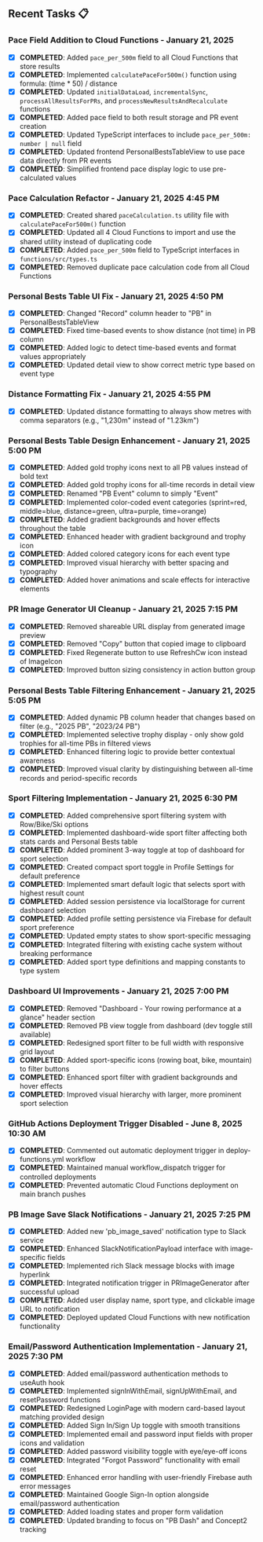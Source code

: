 ## Recent Tasks 📋

### Pace Field Addition to Cloud Functions - January 21, 2025
- [x] **COMPLETED**: Added `pace_per_500m` field to all Cloud Functions that store results
- [x] **COMPLETED**: Implemented `calculatePaceFor500m()` function using formula: (time * 50) / distance
- [x] **COMPLETED**: Updated `initialDataLoad`, `incrementalSync`, `processAllResultsForPRs`, and `processNewResultsAndRecalculate` functions
- [x] **COMPLETED**: Added pace field to both result storage and PR event creation
- [x] **COMPLETED**: Updated TypeScript interfaces to include `pace_per_500m: number | null` field
- [x] **COMPLETED**: Updated frontend PersonalBestsTableView to use pace data directly from PR events
- [x] **COMPLETED**: Simplified frontend pace display logic to use pre-calculated values

### Pace Calculation Refactor - January 21, 2025 4:45 PM
- [x] **COMPLETED**: Created shared `paceCalculation.ts` utility file with `calculatePaceFor500m()` function
- [x] **COMPLETED**: Updated all 4 Cloud Functions to import and use the shared utility instead of duplicating code
- [x] **COMPLETED**: Added `pace_per_500m` field to TypeScript interfaces in `functions/src/types.ts`
- [x] **COMPLETED**: Removed duplicate pace calculation code from all Cloud Functions

### Personal Bests Table UI Fix - January 21, 2025 4:50 PM
- [x] **COMPLETED**: Changed "Record" column header to "PB" in PersonalBestsTableView
- [x] **COMPLETED**: Fixed time-based events to show distance (not time) in PB column
- [x] **COMPLETED**: Added logic to detect time-based events and format values appropriately
- [x] **COMPLETED**: Updated detail view to show correct metric type based on event type

### Distance Formatting Fix - January 21, 2025 4:55 PM
- [x] **COMPLETED**: Updated distance formatting to always show metres with comma separators (e.g., "1,230m" instead of "1.23km")

### Personal Bests Table Design Enhancement - January 21, 2025 5:00 PM
- [x] **COMPLETED**: Added gold trophy icons next to all PB values instead of bold text
- [x] **COMPLETED**: Added gold trophy icons for all-time records in detail view
- [x] **COMPLETED**: Renamed "PB Event" column to simply "Event"
- [x] **COMPLETED**: Implemented color-coded event categories (sprint=red, middle=blue, distance=green, ultra=purple, time=orange)
- [x] **COMPLETED**: Added gradient backgrounds and hover effects throughout the table
- [x] **COMPLETED**: Enhanced header with gradient background and trophy icon
- [x] **COMPLETED**: Added colored category icons for each event type
- [x] **COMPLETED**: Improved visual hierarchy with better spacing and typography
- [x] **COMPLETED**: Added hover animations and scale effects for interactive elements

### PR Image Generator UI Cleanup - January 21, 2025 7:15 PM
- [x] **COMPLETED**: Removed shareable URL display from generated image preview
- [x] **COMPLETED**: Removed "Copy" button that copied image to clipboard
- [x] **COMPLETED**: Fixed Regenerate button to use RefreshCw icon instead of ImageIcon
- [x] **COMPLETED**: Improved button sizing consistency in action button group

### Personal Bests Table Filtering Enhancement - January 21, 2025 5:05 PM
- [x] **COMPLETED**: Added dynamic PB column header that changes based on filter (e.g., "2025 PB", "2023/24 PB")
- [x] **COMPLETED**: Implemented selective trophy display - only show gold trophies for all-time PBs in filtered views
- [x] **COMPLETED**: Enhanced filtering logic to provide better contextual awareness
- [x] **COMPLETED**: Improved visual clarity by distinguishing between all-time records and period-specific records

### Sport Filtering Implementation - January 21, 2025 6:30 PM
- [x] **COMPLETED**: Added comprehensive sport filtering system with Row/Bike/Ski options
- [x] **COMPLETED**: Implemented dashboard-wide sport filter affecting both stats cards and Personal Bests table
- [x] **COMPLETED**: Added prominent 3-way toggle at top of dashboard for sport selection
- [x] **COMPLETED**: Created compact sport toggle in Profile Settings for default preference
- [x] **COMPLETED**: Implemented smart default logic that selects sport with highest result count
- [x] **COMPLETED**: Added session persistence via localStorage for current dashboard selection
- [x] **COMPLETED**: Added profile setting persistence via Firebase for default sport preference
- [x] **COMPLETED**: Updated empty states to show sport-specific messaging
- [x] **COMPLETED**: Integrated filtering with existing cache system without breaking performance
- [x] **COMPLETED**: Added sport type definitions and mapping constants to type system

### Dashboard UI Improvements - January 21, 2025 7:00 PM
- [x] **COMPLETED**: Removed "Dashboard - Your rowing performance at a glance" header section
- [x] **COMPLETED**: Removed PB view toggle from dashboard (dev toggle still available)
- [x] **COMPLETED**: Redesigned sport filter to be full width with responsive grid layout
- [x] **COMPLETED**: Added sport-specific icons (rowing boat, bike, mountain) to filter buttons
- [x] **COMPLETED**: Enhanced sport filter with gradient backgrounds and hover effects
- [x] **COMPLETED**: Improved visual hierarchy with larger, more prominent sport selection

### GitHub Actions Deployment Trigger Disabled - June 8, 2025 10:30 AM
- [x] **COMPLETED**: Commented out automatic deployment trigger in deploy-functions.yml workflow
- [x] **COMPLETED**: Maintained manual workflow_dispatch trigger for controlled deployments
- [x] **COMPLETED**: Prevented automatic Cloud Functions deployment on main branch pushes

### PB Image Save Slack Notifications - January 21, 2025 7:25 PM
- [x] **COMPLETED**: Added new 'pb_image_saved' notification type to Slack service
- [x] **COMPLETED**: Enhanced SlackNotificationPayload interface with image-specific fields
- [x] **COMPLETED**: Implemented rich Slack message blocks with image hyperlink
- [x] **COMPLETED**: Integrated notification trigger in PRImageGenerator after successful upload
- [x] **COMPLETED**: Added user display name, sport type, and clickable image URL to notification
- [x] **COMPLETED**: Deployed updated Cloud Functions with new notification functionality

### Email/Password Authentication Implementation - January 21, 2025 7:30 PM
- [x] **COMPLETED**: Added email/password authentication methods to useAuth hook
- [x] **COMPLETED**: Implemented signInWithEmail, signUpWithEmail, and resetPassword functions
- [x] **COMPLETED**: Redesigned LoginPage with modern card-based layout matching provided design
- [x] **COMPLETED**: Added Sign In/Sign Up toggle with smooth transitions
- [x] **COMPLETED**: Implemented email and password input fields with proper icons and validation
- [x] **COMPLETED**: Added password visibility toggle with eye/eye-off icons
- [x] **COMPLETED**: Integrated "Forgot Password" functionality with email reset
- [x] **COMPLETED**: Enhanced error handling with user-friendly Firebase auth error messages
- [x] **COMPLETED**: Maintained Google Sign-In option alongside email/password authentication
- [x] **COMPLETED**: Added loading states and proper form validation
- [x] **COMPLETED**: Updated branding to focus on "PB Dash" and Concept2 tracking